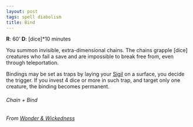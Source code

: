 ```yaml
---
layout: post
tags: spell diabolism
title: Bind
---
```


**R**: 60’		**D**: [dice]*10 minutes

You summon invisible, extra-dimensional chains. The chains grapple [dice] creatures who fail a save and are impossible to break free from, even through teleportation. 

Bindings may be set as traps by laying your [Sigil](/spells/#lexicon) on a surface, you decide the trigger. If you invest 4 dice or more in such trap, and target only one creature, the binding becomes permanent.

###### Chain + Bind
###### From [Wonder & Wickedness](https://www.drivethrurpg.com/product/145647/Wonder--Wickedness)

